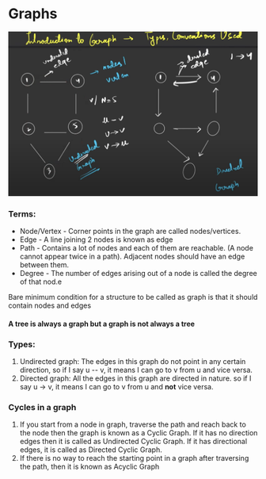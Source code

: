 # Graphs

![alt text](image.png)

### Terms:

- Node/Vertex - Corner points in the graph are called nodes/vertices.
- Edge - A line joining 2 nodes is known as edge
- Path - Contains a lot of nodes and each of them are reachable. (A node cannot appear twice in a path). Adjacent nodes should have an edge between them.
- Degree - The number of edges arising out of a node is called the degree of that nod.e

Bare minimum condition for a structure to be called as graph is that it should contain nodes and edges

#### A tree is always a graph but a graph is not always a tree

### Types:

1. Undirected graph: The edges in this graph do not point in any certain direction, so if I say u -- v, it means I can go to v from u and vice versa.
2. Directed graph: All the edges in this graph are directed in nature. so if I say u -> v, it means I can go to v from u and **not** vice versa.

### Cycles in a graph

1. If you start from a node in graph, traverse the path and reach back to the node then the graph is known as a Cyclic Graph. If it has no direction edges then it is called as Undirected Cyclic Graph. If it has directional edges, it is called as Directed Cyclic Graph.
2. If there is no way to reach the starting point in a graph after traversing the path, then it is known as Acyclic Graph